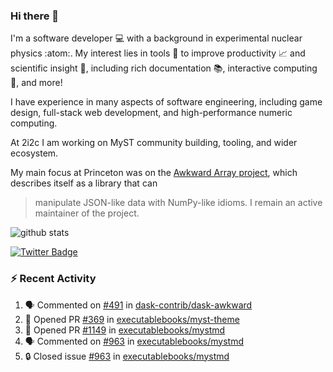 ### Hi there 👋 

I'm a software developer 💻 with a background in experimental nuclear physics :atom:. My interest lies in tools :wrench: to improve productivity :chart_with_upwards_trend: and scientific insight :telescope:, including rich documentation 📚, interactive computing 🧮, and more! 

I have experience in many aspects of software engineering, including game design, full-stack web development, and high-performance numeric computing. 

At 2i2c I am working on MyST community building, tooling, and wider ecosystem. 

My main focus at Princeton was on the [Awkward Array project](awkward-array.org/), which describes itself as a library that can 
> manipulate JSON-like data with NumPy-like idioms. I remain an active maintainer of the project. 

![github stats](https://github-readme-stats.vercel.app/api?username=agoose77&show_icons=true&hide_rank=true&hide_title=true&bg_color=30,e76445,904e95&text_color=efe3ec&icon_color=efe3ec)
<!--
**agoose77/agoose77** is a ✨ _special_ ✨ repository because its `README.md` (this file) appears on your GitHub profile.

Here are some ideas to get you started:

- 🔭 I’m currently working on ...
- 🌱 I’m currently learning ...
- 👯 I’m looking to collaborate on ...
- 🤔 I’m looking for help with ...
- 💬 Ask me about ...
- 📫 How to reach me: ...
- 😄 Pronouns: ...
- ⚡ Fun fact: ...
-->

[![Twitter Badge](https://img.shields.io/twitter/follow/agoose77?style=flat-square&logo=Twitter&logoColor=white&color=cornflowerblue)](https://twitter.com/agoose77)

### :zap: Recent Activity

<!--START_SECTION:activity-->
1. 🗣 Commented on [#491](https://github.com/dask-contrib/dask-awkward/pull/491#issuecomment-2072187425) in [dask-contrib/dask-awkward](https://github.com/dask-contrib/dask-awkward)
2. 💪 Opened PR [#369](https://github.com/executablebooks/myst-theme/pull/369) in [executablebooks/myst-theme](https://github.com/executablebooks/myst-theme)
3. 💪 Opened PR [#1149](https://github.com/executablebooks/mystmd/pull/1149) in [executablebooks/mystmd](https://github.com/executablebooks/mystmd)
4. 🗣 Commented on [#963](https://github.com/executablebooks/mystmd/issues/963#issuecomment-2068759625) in [executablebooks/mystmd](https://github.com/executablebooks/mystmd)
5. 🔒 Closed issue [#963](https://github.com/executablebooks/mystmd/issues/963) in [executablebooks/mystmd](https://github.com/executablebooks/mystmd)
<!--END_SECTION:activity-->
